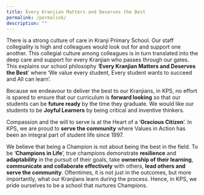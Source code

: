 ```yaml
---
title: Every Kranjian Matters and Deserves the Best
permalink: /permalink/
description: ""
---
```

There is a strong culture of care in Kranji Primary School. Our staff collegiality is high and colleagues would look out for and support one another. This collegial culture among colleagues is in turn translated into the deep care and support for every Kranjian who passes through our gates. This explains our school philosophy ‘**Every Kranjian Matters and Deserves the Best**’ where ‘We value every student, Every student wants to succeed  and  All can learn’.

Because we endeavour to deliver the best to our Kranjians, in KPS, no effort is spared to ensure that our curriculum is **forward looking** so that our students can be **future ready** by the time they graduate. We would like our students to be **Joyful Learners** by being critical and inventive thinkers.

Compassion and the will to serve is at the Heart of a ‘**Gracious Citizen**’. In KPS, we are proud to **serve the community** where Values in Action has been an integral part of student life since 1997.

We believe that being a Champion is not about being the best in the field. To be ‘**Champions in Life**’, true champions demonstrate **resilience** and **adaptability** in the pursuit of their goals, take **ownership of their learning**, **communicate and collaborate effectively** with others, **lead others and serve the community**. Oftentimes, it is not just in the outcomes, but more importantly, what our Kranjians learn during the process. Hence, in KPS, we pride ourselves to be a school that nurtures Champions.